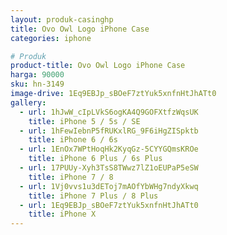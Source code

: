 ```yaml
---
layout: produk-casinghp
title: Ovo Owl Logo iPhone Case
categories: iphone

# Produk
product-title: Ovo Owl Logo iPhone Case
harga: 90000
sku: hn-3149
image-drive: 1Eq9EBJp_sBOeF7ztYuk5xnfnHtJhATt0
gallery:
  - url: 1hJwW_cIpLVkS6ogKA4Q9GOFXtfzWqsUK
    title: iPhone 5 / 5s / SE
  - url: 1hFewIebnP5fRUKxlRG_9F6iHgZISpktb
    title: iPhone 6 / 6s
  - url: 1EnOx7WPtHoqHk2KyqGz-5CYYGQmsKROe
    title: iPhone 6 Plus / 6s Plus
  - url: 17PUUy-Xyh3TsS8TWwz7lZ1oEUPaP5eSW
    title: iPhone 7 / 8
  - url: 1Vj0vvs1u3dEToj7mAOfYbWHg7ndyXkwq
    title: iPhone 7 Plus / 8 Plus
  - url: 1Eq9EBJp_sBOeF7ztYuk5xnfnHtJhATt0
    title: iPhone X
---
```

